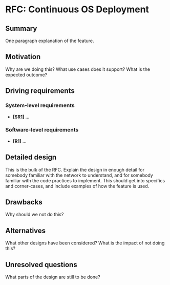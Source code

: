 # RFC: Continuous OS Deployment

## Summary

One paragraph explanation of the feature.

## Motivation

Why are we doing this? What use cases does it support? What is the expected outcome?

## Driving requirements

### System-level requirements

- **[SR1]** ...

### Software-level requirements

- **[R1]** ...


## Detailed design

This is the bulk of the RFC. Explain the design in enough detail for somebody familiar with the network to understand, and for somebody familiar with the code practices to implement. This should get into specifics and corner-cases, and include examples of how the feature is used.

## Drawbacks

Why should we not do this?

## Alternatives

What other designs have been considered? What is the impact of not doing this?

## Unresolved questions

What parts of the design are still to be done?

